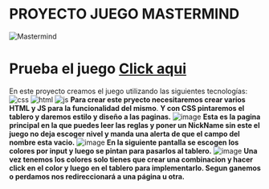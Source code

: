 # **PROYECTO JUEGO MASTERMIND** 
![Mastermind](https://i.pinimg.com/originals/37/6c/18/376c186e9ebf57b81fecc9481eaabcba.gif)
# **Prueba el juego** [Click aqui](https://albertopueblas.github.io/Proyecto-MasterMind/)

En este proyecto creamos el juego utilizando las siguientes tecnologías:
![css](https://img.shields.io/badge/CSS3-blue?logo=CSS3) ![html](https://img.shields.io/badge/html5-orange?logo=html5) ![js](https://img.shields.io/badge/JavaScript-yellow?logo=JavaScript)
**Para crear este pryecto necesitaremos crear varios HTML y JS para la funcionalidad del mismo**.
**Y con CSS pintaremos el tablero y daremos estilo y diseño a las paginas.**
![image](https://github.com/AlbertoPueblas/Proyecto-MasterMind/assets/154467649/6e91f0f9-9f72-4fd3-8dd9-8fa00d9a4bc0)
**Esta es la pagina principal en la que puedes leer las reglas y poner un NickName sin este el juego no deja escoger nivel y manda una alerta de que el campo del nombre esta vacio.**
![image](https://github.com/AlbertoPueblas/Proyecto-MasterMind/assets/154467649/e840ed56-c3b9-4d0b-8174-377a673c2334)
**En la siguiente pantalla se escogen los colores por input y luego se pintan para pasarlos al tablero.**
![image](https://github.com/AlbertoPueblas/Proyecto-MasterMind/assets/154467649/4966267c-2bda-4785-b1de-38384b4ea261)
**Una vez tenemos los colores solo tienes que crear una combinacion y hacer click en el color y luego en el tablero para implementarlo. Segun ganemos o perdamos nos redireccionará a una página u otra.**

